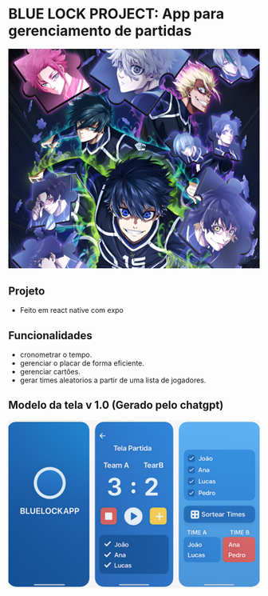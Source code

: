 # BLUE LOCK PROJECT: App para gerenciamento de partidas
![capa](./images/blue_lock.jpeg)

## Projeto
- Feito em react native com expo
## Funcionalidades
- cronometrar o tempo.
- gerenciar o placar de forma eficiente.
- gerenciar cartões.
- gerar times aleatorios a partir de uma lista de jogadores.


## Modelo da tela v 1.0 (Gerado pelo chatgpt)
![telas chat gpt](./images/chatgpt.png)
